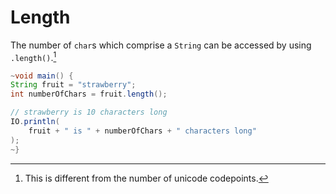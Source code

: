# Length

The number of `char`s which comprise a `String` can be accessed by using `.length()`.[^codepoints]

```java
~void main() {
String fruit = "strawberry";
int numberOfChars = fruit.length();

// strawberry is 10 characters long
IO.println(
    fruit + " is " + numberOfChars + " characters long"
);
~}
```

[^codepoints]: This is different from the number of unicode codepoints.
